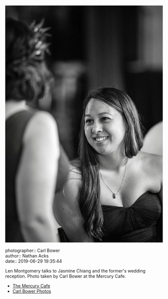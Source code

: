 ![Len Montgomery talks to Jasmine Chiang](assets/2019-06-29-set-3-the-reception-57.webp)

photographer:: Carl Bower  
author:: Nathan Acks  
date:: 2019-06-29 19:35:44

Len Montgomery talks to Jasmine Chiang and the former's wedding reception. Photo taken by Carl Bower at the Mercury Cafe.

* [The Mercury Cafe](http://mercurycafe.com)
* [Carl Bower Photos](https://carlbowerphotos.com)
